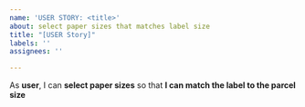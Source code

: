 ```yaml
---
name: 'USER STORY: <title>'
about: select paper sizes that matches label size
title: "[USER Story]"
labels: ''
assignees: ''

---
```


As **user**,  I can **select paper sizes** so that  **I can match the label to the parcel size**
